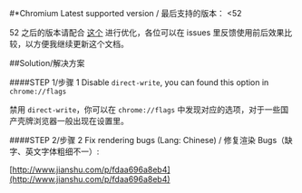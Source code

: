 #*Chromium
Latest supported version / 最后支持的版本： <52

52 之后的版本请配合 [这个](https://github.com/wspl/mactype-hack/blob/master/direct-write.md) 进行优化，各位可以在 issues 里反馈使用前后效果比较，以方便我继续更新这个文档。

##Solution/解决方案

####STEP 1/步骤 1
Disable `direct-write`, you can found this option in `chrome://flags`

禁用 `direct-write`，你可以在 `chrome://flags` 中发现对应的选项，对于一些国产壳牌浏览器一般出现在设置里。



####STEP 2/步骤 2
Fix rendering bugs (Lang: Chinese) / 修复渲染 Bugs（缺字、英文字体粗细不一）:

[http://www.jianshu.com/p/fdaa696a8eb4](http://www.jianshu.com/p/fdaa696a8eb4)
